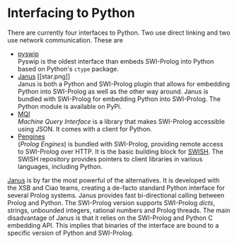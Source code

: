 # Interfacing to Python

There are currently four interfaces to Python.  Two use direct linking
and two use network communication.  These are

  - [pyswip](https://pypi.org/project/pyswip) <br>
    Pyswip is the oldest interface than embeds SWI-Prolog into Python based
	on Python's `ctype` package.
  - [Janus](https://pypi.org/project/janus-swi/) [[star.png]] <br>
    Janus is both a Python and SWI-Prolog plugin that allows for embedding
	Python into SWI-Prolog as well as the other way around.   Janus is bundled
	with SWI-Prolog for embedding Python into SWI-Prolog.  The Python module
	is available on PyPi.
  - [MQI](<swi:MQI>) <br>
    _Machine Query Interface_ is a library that makes SWI-Prolog accessible
	using JSON.  It comes with a client for Python.
  - [Pengines](https://github.com/SWI-Prolog/swish/tree/master/client) <br>
    (_Prolog Engines_) is bundled with SWI-Prolog, providing remote access
	to SWI-Prolog over HTTP.  It is the basic building block for
	[SWISH](http://swish.swi-prolog.org).  The SWISH repository provides
	pointers to client libraries in various languages, including Python.

[Janus](<pkg:janus>) is by far the most powerful of the alternatives.
It is developed with the XSB and Ciao teams, creating a de-facto
standard Python interface for several Prolog systems.  Janus provides
fast bi-directional calling between Prolog and Python.  The SWI-Prolog
version supports SWI-Prolog _dicts_, strings, unbounded integers,
rational numbers and Prolog threads.  The main disadvantage of Janus
is that it relies on the SWI-Prolog and Python C embedding API. This
implies that binaries of the interface are bound to a specific version
of Python and SWI-Prolog.
